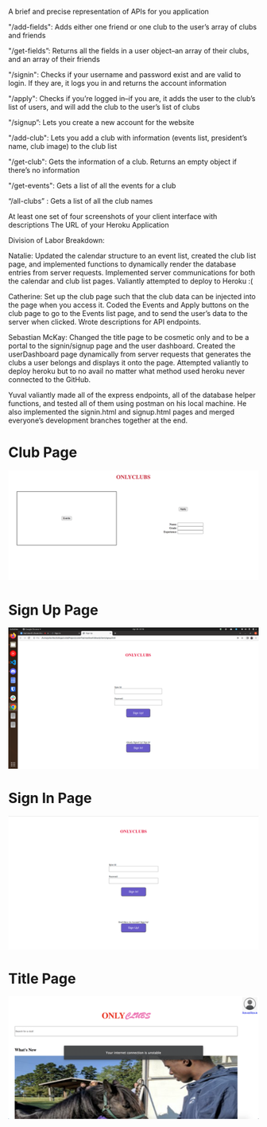 A brief and precise representation of APIs for you application



"/add-fields": Adds either one friend or one club to the user’s array of clubs and friends

"/get-fields”: Returns all the fields in a user object–an array of their clubs, and an array of their friends

"/signin": Checks if your username and password exist and are valid to login. If they are, it logs you in and returns the account information

"/apply": Checks if you’re logged in–if you are, it adds the user to the club’s list of users, and will add the club to the user’s list of clubs

"/signup”: Lets you create a new account for the website

"/add-club": Lets you add a club with information (events list, president’s name, club image) to the club list

"/get-club": Gets the information of a club. Returns an empty object if there’s no information

"/get-events": Gets a list of all the events for a club

“/all-clubs” : Gets a list of all the club names 


At least one set of four screenshots of your client interface with descriptions
The URL of your Heroku Application














Division of Labor Breakdown:

Natalie:
Updated the calendar structure to an event list, created the club list page, and implemented functions to dynamically render the database entries from server requests. Implemented server communications for both the calendar and club list pages. Valiantly attempted to deploy to Heroku :(


Catherine: 
Set up the club page such that the club data can be injected into the page when you access it.  Coded the Events and Apply buttons on the club page to go to the Events list page, and to send the user’s data to the server when clicked. Wrote descriptions for API endpoints.


Sebastian McKay:
Changed the title page to be cosmetic only and to be a portal to the signin/signup page and the user dashboard. Created the userDashboard page dynamically from server requests that generates the clubs a user belongs and displays it onto the page. Attempted valiantly to deploy heroku but to no avail no matter what method used heroku never connected to the GitHub.

Yuval valiantly made all of the express endpoints, all of the database helper functions, and tested all of them using postman on his local machine. He also implemented the signin.html and signup.html pages and merged everyone’s development branches together at the end.

# Club Page

![image info](./images_milestone2/clubpage.png)

# Sign Up Page

![image info](./images_milestone2/signup.png)

# Sign In Page

![image info](./images_milestone2/signin.png)

# Title Page

![image info](./images_milestone2/titlepage.png)